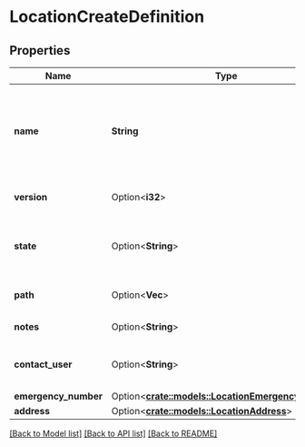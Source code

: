 # LocationCreateDefinition

## Properties

Name | Type | Description | Notes
------------ | ------------- | ------------- | -------------
**name** | **String** | The name of the Location. Required for creates, not required for updates | 
**version** | Option<**i32**> | Current version of the location | [optional]
**state** | Option<**String**> | Current activity status of the location. | [optional]
**path** | Option<**Vec<String>**> | A list of ancestor ids | [optional]
**notes** | Option<**String**> | Notes for the location | [optional]
**contact_user** | Option<**String**> | The user id of the location contact | [optional]
**emergency_number** | Option<[**crate::models::LocationEmergencyNumber**](LocationEmergencyNumber.md)> |  | [optional]
**address** | Option<[**crate::models::LocationAddress**](LocationAddress.md)> |  | [optional]

[[Back to Model list]](../README.md#documentation-for-models) [[Back to API list]](../README.md#documentation-for-api-endpoints) [[Back to README]](../README.md)


